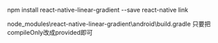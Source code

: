

npm install react-native-linear-gradient --save
react-native link

node_modules\react-native-linear-gradient\android\build.gradle
只要把compileOnly改成provided即可

